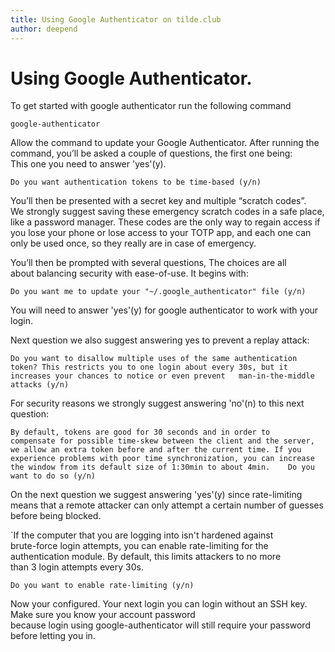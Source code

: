```yaml
---
title: Using Google Authenticator on tilde.club
author: deepend
---
```



# Using Google Authenticator.

To get started with google authenticator run the following command

  `google-authenticator`
  
Allow the command to update your Google Authenticator. After running the  
command, you’ll be asked a couple of questions, the first one being:  
This one you need to answer 'yes'(y).
  
  `Do you want authentication tokens to be time-based (y/n)`
  
You’ll then be presented with a secret key and multiple “scratch codes”.  
We strongly suggest saving these emergency scratch codes in a safe place,  
like a password manager. These codes are the only way to regain access if   
you lose your phone or lose access to your TOTP app, and each one can   
only be used once, so they really are in case of emergency.  

You’ll then be prompted with several questions,  The choices are all  
about balancing security with ease-of-use. It begins with: 

  `Do you want me to update your "~/.google_authenticator" file (y/n)`

You will need to answer 'yes'(y) for google authenticator to work with your login.

Next question we also suggest answering yes to prevent a replay attack:

  `Do you want to disallow multiple uses of the same authentication  
token? This restricts you to one login about every 30s, but it  
increases your chances to notice or even prevent  
man-in-the-middle attacks (y/n)`  

For security reasons we strongly suggest answering 'no'(n) to this next question:  

  `By default, tokens are good for 30 seconds and in order to   
compensate for possible time-skew between the client and the server,  
we allow an extra token before and after the current time. If you   
experience problems with poor time synchronization, you can increase   
the window from its default size of 1:30min to about 4min.   
Do you want to do so (y/n)`  

On the next question we suggest answering 'yes'(y) since rate-limiting  
means that a remote attacker can only attempt a certain number of guesses before being blocked.  

  `If the computer that you are logging into isn't hardened against   
brute-force login attempts, you can enable rate-limiting for the   
authentication module. By default, this limits attackers to no more   
than 3 login attempts every 30s.   

`Do you want to enable rate-limiting (y/n)`  

Now your configured.  Your next login you can login without an SSH key.   Make sure you know your account password  
because login using google-authenticator will still require your password before letting you in.  




